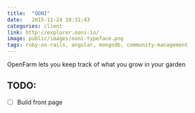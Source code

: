 ```yaml
---
title:  "OONI"
date:   2015-11-24 10:31:43
categories: client
link: http://explorer.ooni.io/
image: public/images/ooni-typeface.png
tags: ruby-on-rails, angular, mongodb, community-management
---
```

OpenFarm lets you keep track of what you grow in your garden

## TODO:

* [ ] Build front page
